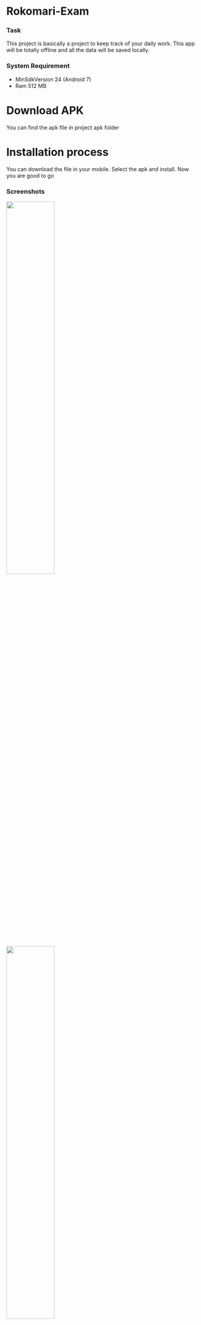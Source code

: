 # Rokomari-Exam
<h3>Task</h3>
This project is basically a project to keep track of your daily work. This app will be totally offline and all the data will be saved locally. 
<br>

<h3>System Requirement</h3> 
<ul>
  <li> MinSdkVersion 24 (Android 7)</li>
  <li> Ram 512 MB</li>
</ul>

<h1>Download APK</h1>
You can find the apk file in project apk folder

<h1>Installation process</h1>
You can download the file in your mobile. Select the apk and install. Now you are good to go

<h3>Screenshots</h3> 
<img src="https://github.com/arifur-rafid/RokomariTest/blob/main/images/1.png" height="50%" width="50%">
<img src="https://github.com/arifur-rafid/RokomariTest/blob/main/images/2.png" height="50%" width="50%">
<img src="https://github.com/arifur-rafid/RokomariTest/blob/main/images/3.png" height="50%" width="50%">
<img src="https://github.com/arifur-rafid/RokomariTest/blob/main/images/1.png" height="50%" width="50%">
<img src="https://github.com/arifur-rafid/RokomariTest/blob/main/images/4.png" height="50%" width="50%">
<img src="https://github.com/arifur-rafid/RokomariTest/blob/main/images/5.png" height="50%" width="50%">
<img src="https://github.com/arifur-rafid/RokomariTest/blob/main/images/6.png" height="50%" width="50%">
<img src="https://github.com/arifur-rafid/RokomariTest/blob/main/images/7.png" height="50%" width="50%">
<img src="https://github.com/arifur-rafid/RokomariTest/blob/main/images/8.png" height="50%" width="50%">
<img src="https://github.com/arifur-rafid/RokomariTest/blob/main/images/9.png" height="50%" width="50%">
<img src="https://github.com/arifur-rafid/RokomariTest/blob/main/images/10.png" height="50%" width="50%">
